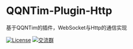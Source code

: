 # QQNTim-Plugin-Http
基于QQNTim的插件，WebSocket与Http的通信实现

[![License](https://img.shields.io/github/license/Rei1mu/QQNTim-Plugin-Http.svg)](https://raw.githubusercontent.com/Rei1mu/QQNTim-Plugin-Http/master/LICENSE)
[![交流群](https://img.shields.io/badge/%E4%BA%A4%E6%B5%81%E7%BE%A4-869292547-green.svg)](http://qm.qq.com/cgi-bin/qm/qr?_wv=1027&k=IKkd3kd-5DDj-zHzbx560sd0I1YJzxVA&authKey=Y%2BgAgle5%2BAFQoH3wSYXYXM7birylnjTJC8Q44c0d54IBjYa2iOpbq%2B7vXO7v53pg&noverify=0)
